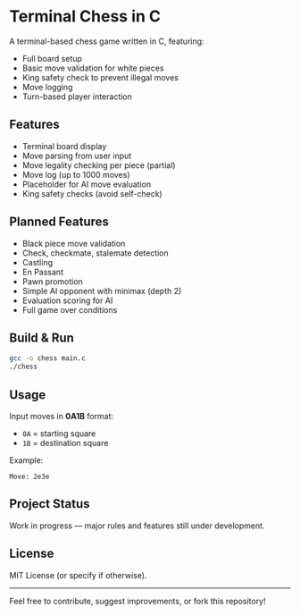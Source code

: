 # Terminal Chess in C

A terminal-based chess game written in C, featuring:

- Full board setup
- Basic move validation for white pieces
- King safety check to prevent illegal moves
- Move logging
- Turn-based player interaction

## Features

- Terminal board display
- Move parsing from user input
- Move legality checking per piece (partial)
- Move log (up to 1000 moves)
- Placeholder for AI move evaluation
- King safety checks (avoid self-check)

## Planned Features

- Black piece move validation
- Check, checkmate, stalemate detection
- Castling
- En Passant
- Pawn promotion
- Simple AI opponent with minimax (depth 2)
- Evaluation scoring for AI
- Full game over conditions

## Build & Run

```bash
gcc -o chess main.c
./chess
```

## Usage

Input moves in **0A1B** format:

- `0A` = starting square
- `1B` = destination square

Example:

```
Move: 2e3e
```

## Project Status

Work in progress — major rules and features still under development.

## License

MIT License (or specify if otherwise).

---

Feel free to contribute, suggest improvements, or fork this repository!

